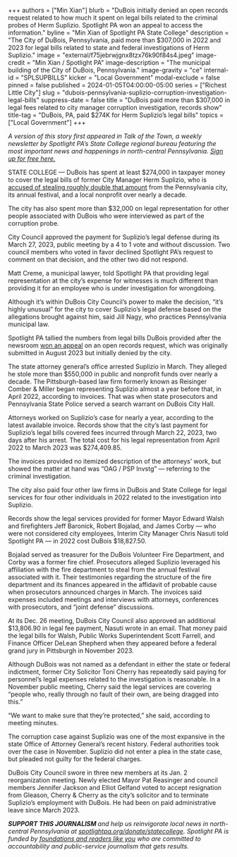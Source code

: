 +++
authors = ["Min Xian"]
blurb = "DuBois initially denied an open records request related to how much it spent on legal bills related to the criminal probes of Herm Suplizio. Spotlight PA won an appeal to access the information."
byline = "Min Xian of Spotlight PA State College"
description = "The City of DuBois, Pennsylvania, paid more than $307,000 in 2022 and 2023 for legal bills related to state and federal investigations of Herm Suplizio."
image = "external/f75jebrwjgnx8tzx76k90f84s4.jpeg"
image-credit = "Min Xian / Spotlight PA"
image-description = "The municipal building of the City of DuBois, Pennsylvania."
image-gravity = "ce"
internal-id = "SPLSUPBILLS"
kicker = "Local Government"
modal-exclude = false
pinned = false
published = 2024-01-05T04:00:00-05:00
series = ["Richest Little City"]
slug = "dubois-pennsylvania-suplizio-corruption-investigation-legal-bills"
suppress-date = false
title = "DuBois paid more than $307,000 in legal fees related to city manager corruption investigation, records show"
title-tag = "DuBois, PA, paid $274K for Herm Suplizio’s legal bills"
topics = ["Local Government"]
+++

<em>A version of this story first appeared in Talk of the Town, a weekly newsletter by Spotlight PA’s State College regional bureau featuring the most important news and happenings in north-central Pennsylvania. </em><a href="https://www.spotlightpa.org/newsletters/talkofthetown"><em>Sign up for free here.</em></a><em></em>

STATE COLLEGE —&nbsp;DuBois has spent at least $274,000 in taxpayer money to cover the legal bills of former City Manager Herm Suplizio, who is <a href="https://www.spotlightpa.org/statecollege/2023/11/dubois-pennsylvania-herm-suplizio-fraud-corruption-attorney-general/">accused of stealing roughly double that amount</a> from the Pennsylvania city, its annual festival, and a local nonprofit over nearly a decade.

The city has also spent more than $32,000 on legal representation for other people associated with DuBois who were interviewed as part of the corruption probe.

City Council approved the payment for Suplizio’s legal defense during its March 27, 2023, public meeting by a 4 to 1 vote and without discussion. Two council members who voted in favor declined Spotlight PA’s request to comment on that decision, and the other two did not respond.

Matt Creme, a municipal lawyer, told Spotlight PA that providing legal representation at the city’s expense for witnesses is much different than providing it for an employee who is under investigation for wrongdoing.

Although it’s within DuBois City Council’s power to make the decision, “it’s highly unusual” for the city to cover Suplizio’s legal defense based on the allegations brought against him, said Jill Nagy, who practices Pennsylvania municipal law.

Spotlight PA tallied the numbers from legal bills DuBois provided after the newsroom <a href="https://www.openrecords.pa.gov/Appeals/DocketSheet.cfm?docket=20232178">won an appeal</a> on an open records request, which was originally submitted in August 2023 but initially denied by the city.

The state attorney general’s office arrested Suplizio in March. They alleged he stole more than $550,000 in public and nonprofit funds over nearly a decade. The Pittsburgh-based law firm formerly known as Reisinger Comber &amp; Miller began representing Suplizio almost a year before that, in April 2022, according to invoices. That was when state prosecutors and Pennsylvania State Police served a search warrant on DuBois City Hall.

Attorneys worked on Suplizio’s case for nearly a year, according to the latest available invoice. Records show that the city’s last payment for Suplizio’s legal bills covered fees incurred through March 22, 2023, two days after his arrest. The total cost for his legal representation from April 2022 to March 2023 was $274,409.85.

The invoices provided no itemized description of the attorneys’ work, but showed the matter at hand was “OAG / PSP Invstg” — referring to the criminal investigation.

<script src="https://www.spotlightpa.org/embed.js" async></script><div data-spl-embed-version="1" data-spl-src="https://www.spotlightpa.org/embeds/newsletter/?cta=Sign%20up%20for%20our%20new%20regional%20newsletter%2C%20%3Cb%3ETalk%20of%20the%20Town%3C%2Fb%3E%2C%20and%20get%20all%20the%20news%20and%20notes%20from%20State%20College%20and%20north-central%20PA.&button=Sign%20Up%20Now&preselect=state_college&eyebrow=DON'T%20MISS%20A%20BEAT"></div>

The city also paid four other law firms in DuBois and State College for legal services for four other individuals in 2022 related to the investigation into Suplizio.

Records show the legal services provided for former Mayor Edward Walsh and firefighters Jeff Baronick, Robert Bojalad, and James Corby — who were not considered city employees, Interim City Manager Chris Nasuti told Spotlight PA — in 2022 cost DuBois $18,827.50.

Bojalad served as treasurer for the DuBois Volunteer Fire Department, and Corby was a former fire chief. Prosecutors alleged Suplizio leveraged his affiliation with the fire department to steal from the annual festival associated with it. Their testimonies regarding the structure of the fire department and its finances appeared in the affidavit of probable cause when prosecutors announced charges in March. The invoices said expenses included meetings and interviews with attorneys, conferences with prosecutors, and “joint defense” discussions.

At its Dec. 26 meeting, DuBois City Council also approved an additional $13,806.90 in legal fee payment, Nasuti wrote in an email. That money paid the legal bills for Walsh, Public Works Superintendent Scott Farrell, and Finance Officer DeLean Shepherd when they appeared before a federal grand jury in Pittsburgh in November 2023.

Although DuBois was not named as a defendant in either the state or federal indictment, former City Solicitor Toni Cherry has repeatedly said paying for personnel’s legal expenses related to the investigation is reasonable. In a November public meeting, Cherry said the legal services are covering “people who, really through no fault of their own, are being dragged into this.”

“We want to make sure that they’re protected,” she said, according to meeting minutes.

<script src="https://www.spotlightpa.org/embed.js" async></script><div data-spl-embed-version="1" data-spl-src="https://www.spotlightpa.org/embeds/donate/"></div>

The corruption case against Suplizio was one of the most expansive in the state Office of Attorney General’s recent history. Federal authorities took over the case in November. Suplizio did not enter a plea in the state case, but pleaded not guilty for the federal charges.

DuBois City Council swore in three new members at its Jan. 2 reorganization meeting. Newly elected Mayor Pat Reasinger and council members Jennifer Jackson and Elliot Gelfand voted to accept resignation from Gleason, Cherry &amp; Cherry as the city’s solicitor and to terminate Suplizio’s employment with DuBois. He had been on paid administrative leave since March 2023.

<strong><em>SUPPORT THIS JOURNALISM </em></strong><em>and help us reinvigorate local news in north-central Pennsylvania at </em><a href="http://spotlightpa.org/donate/statecollege"><em>spotlightpa.org/donate/statecollege</em></a><em>. Spotlight PA is funded by </em><a href="https://www.spotlightpa.org/support"><em>foundations and readers like you</em></a><em> who are committed to accountability and public-service journalism that gets results.</em>

